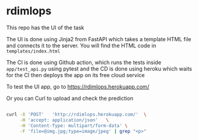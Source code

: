 # rdimlops

This repo has the UI of the task

The UI is done using Jinja2 from FastAPI which takes a template HTML file and connects it to the server. You will find the HTML code in `templates/index.html`

The CI is done using Github action, which runs the tests inside `app/test_api.py` using pytest and the CD is done using heroku which waits for the CI then deploys the app on its free cloud service 

To test the UI app, go to https://rdimlops.herokuapp.com/

Or you can Curl to upload and check the prediction 
```bash

curl -X 'POST'   'http://rdimlops.herokuapp.com/'  \
     -H 'accept: application/json'   \
     -H 'Content-Type: multipart/form-data' \
     -F 'file=@img.jpg;type=image/jpeg' | grep "<p>"

```
